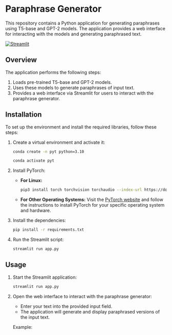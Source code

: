 # Paraphrase Generator

This repository contains a Python application for generating paraphrases using T5-base and GPT-2 models. The application provides a web interface for interacting with the models and generating paraphrased text.

[![Streamlit](https://static.streamlit.io/badges/streamlit_badge_black_white.svg)](https://yourapp.streamlit.app/)

## Overview

The application performs the following steps:

1. Loads pre-trained T5-base and GPT-2 models.
2. Uses these models to generate paraphrases of input text.
3. Provides a web interface via Streamlit for users to interact with the paraphrase generator.

## Installation

To set up the environment and install the required libraries, follow these steps:

1. Create a virtual environment and activate it:
    ```bash
    conda create -n pyt python=3.10
    ```
    ```bash
    conda activate pyt
    ```

2. Install PyTorch:
   - **For Linux:**
     ```bash
     pip3 install torch torchvision torchaudio --index-url https://download.pytorch.org/whl/cu118
     ```
   - **For Other Operating Systems:**
     Visit the [PyTorch website](https://pytorch.org/get-started/locally/) and follow the instructions to install PyTorch for your specific operating system and hardware.

3. Install the dependencies:
    ```bash
    pip install -r requirements.txt
    ```

4. Run the Streamlit script:
    ```bash
    streamlit run app.py
    ```

## Usage

1. Start the Streamlit application:
    ```bash
    streamlit run app.py
    ```

2. Open the web interface to interact with the paraphrase generator:
    - Enter your text into the provided input field.
    - The application will generate and display paraphrased versions of the input text.

   Example:
